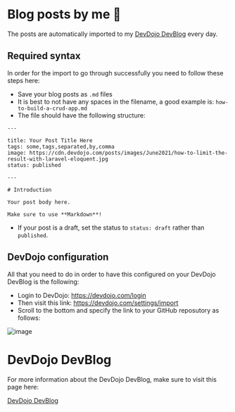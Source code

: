 # Blog posts by me 🚀

The posts are automatically imported to my [DevDojo DevBlog](https://devdojo.com/bobbyiliev) every day.

## Required syntax

In order for the import to go through successfully you need to follow these steps here:

* Save your blog posts as `.md` files
* It is best to not have any spaces in the filename, a good example is: `how-to-build-a-crud-app.md`
* The file should have the following structure:

```
---

title: Your Post Title Here
tags: some,tags,separated,by,comma
image: https://cdn.devdojo.com/posts/images/June2021/how-to-limit-the-result-with-laravel-eloquent.jpg
status: published

---

# Introduction

Your post body here.

Make sure to use **Markdown**!
```

* If your post is a draft, set the status to `status: draft` rather than `published`.

## DevDojo configuration

All that you need to do in order to have this configured on your DevDojo DevBlog is the following:

* Login to DevDojo: https://devdojo.com/login
* Then visit this link: https://devdojo.com/settings/import
* Scroll to the bottom and specify the link to your GitHub reposutory as follows:

![image](https://user-images.githubusercontent.com/21223421/125061843-6c440980-e0b6-11eb-908c-924d54cd1465.png)

# DevDojo DevBlog

For more information about the DevDojo DevBlog, make sure to visit this page here:

[DevDojo DevBlog](http://devdojo.com/devblog?ref=bobbyiliev)
